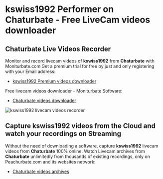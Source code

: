# kswiss1992 Performer on Chaturbate - Free LiveCam videos downloader

## Chaturbate Live Videos Recorder

Monitor and record livecam videos of **kswiss1992** from **Chaturbate** with Moniturbate.com
Get a premium trial for free by just and only registering with your Email address:
* [kswiss1992 Premium videos downloader](https://moniturbate.com/request-demo-licence-key.html)

Free livecam videos downloader - Moniturbate Software:
* [Chaturbate videos downloader](https://moniturbate.com/moniturbate-download-software.html)

![kswiss1992 livecam videos recorder](https://peachurnet.com/templates/moniturbate-software.png)


## Capture kswiss1992 videos from the Cloud and watch your recordings on Streaming

Without the need of downloading a software, capture **kswiss1992** livecam videos from **Chaturbate** 100% online.
Watch Livecam archives from **Chaturbate** unlimitedly from thousands of existing recordings, only on Peachurbate.com and its websites network:
* [Chaturbate videos archives](https://peachurnet.com/)